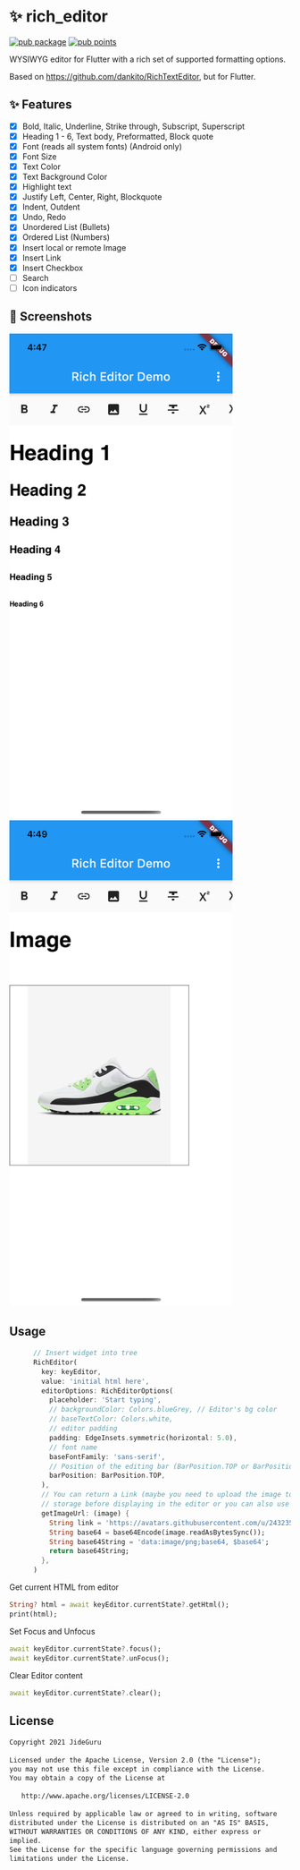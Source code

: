 # ✨ rich_editor
[![pub package](https://img.shields.io/pub/v/rich_editor.svg)](https://pub.dartlang.org/packages/rich_editor)
[![pub points](https://badges.bar/rich_editor/pub%20points)](https://pub.dev/packages/rich_editor/score)

WYSIWYG editor for Flutter with a rich set of supported formatting options.

Based on https://github.com/dankito/RichTextEditor, but for Flutter.

## ✨ Features
- [x] Bold, Italic, Underline, Strike through, Subscript, Superscript
- [x] Heading 1 - 6, Text body, Preformatted, Block quote
- [x] Font (reads all system fonts) (Android only)
- [x] Font Size
- [x] Text Color
- [x] Text Background Color
- [x] Highlight text
- [x] Justify Left, Center, Right, Blockquote
- [x] Indent, Outdent
- [x] Undo, Redo
- [x] Unordered List (Bullets)
- [x] Ordered List (Numbers)
- [x] Insert local or remote Image
- [x] Insert Link
- [x] Insert Checkbox
- [ ] Search
- [ ] Icon indicators

## 📸 Screenshots
<img src="https://github.com/JideGuru/rich_editor/raw/master/res/1.png" width="400"> <img src="https://github.com/JideGuru/rich_editor/raw/master/res/2.png" width="400">

## Usage
```dart
      // Insert widget into tree
      RichEditor(
        key: keyEditor,
        value: 'initial html here',
        editorOptions: RichEditorOptions(
          placeholder: 'Start typing',
          // backgroundColor: Colors.blueGrey, // Editor's bg color
          // baseTextColor: Colors.white,
          // editor padding
          padding: EdgeInsets.symmetric(horizontal: 5.0),
          // font name
          baseFontFamily: 'sans-serif',
          // Position of the editing bar (BarPosition.TOP or BarPosition.BOTTOM)
          barPosition: BarPosition.TOP,
        ),
        // You can return a Link (maybe you need to upload the image to your
        // storage before displaying in the editor or you can also use base64
        getImageUrl: (image) {
          String link = 'https://avatars.githubusercontent.com/u/24323581?v=4';
          String base64 = base64Encode(image.readAsBytesSync());
          String base64String = 'data:image/png;base64, $base64';
          return base64String;
        },
      )
```

Get current HTML from editor
```dart
String? html = await keyEditor.currentState?.getHtml();
print(html);
```

Set Focus and Unfocus
```dart
await keyEditor.currentState?.focus();
await keyEditor.currentState?.unFocus();
```

Clear Editor content
```dart
await keyEditor.currentState?.clear();
```

## License

    Copyright 2021 JideGuru

    Licensed under the Apache License, Version 2.0 (the "License");
    you may not use this file except in compliance with the License.
    You may obtain a copy of the License at

       http://www.apache.org/licenses/LICENSE-2.0

    Unless required by applicable law or agreed to in writing, software
    distributed under the License is distributed on an "AS IS" BASIS,
    WITHOUT WARRANTIES OR CONDITIONS OF ANY KIND, either express or implied.
    See the License for the specific language governing permissions and
    limitations under the License.